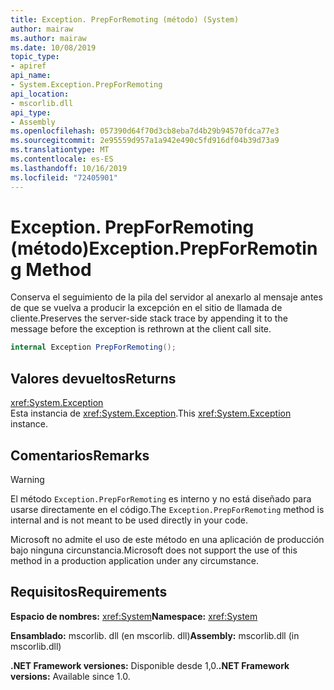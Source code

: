 ```yaml
---
title: Exception. PrepForRemoting (método) (System)
author: mairaw
ms.author: mairaw
ms.date: 10/08/2019
topic_type:
- apiref
api_name:
- System.Exception.PrepForRemoting
api_location:
- mscorlib.dll
api_type:
- Assembly
ms.openlocfilehash: 057390d64f70d3cb8eba7d4b29b94570fdca77e3
ms.sourcegitcommit: 2e95559d957a1a942e490c5fd916df04b39d73a9
ms.translationtype: MT
ms.contentlocale: es-ES
ms.lasthandoff: 10/16/2019
ms.locfileid: "72405901"
---
```

# <a name="exceptionprepforremoting-method"></a><span data-ttu-id="20734-102">Exception. PrepForRemoting (método)</span><span class="sxs-lookup"><span data-stu-id="20734-102">Exception.PrepForRemoting Method</span></span>

<span data-ttu-id="20734-103">Conserva el seguimiento de la pila del servidor al anexarlo al mensaje antes de que se vuelva a producir la excepción en el sitio de llamada de cliente.</span><span class="sxs-lookup"><span data-stu-id="20734-103">Preserves the server-side stack trace by appending it to the message before the exception is rethrown at the client call site.</span></span>

```csharp
internal Exception PrepForRemoting();
```

## <a name="returns"></a><span data-ttu-id="20734-104">Valores devueltos</span><span class="sxs-lookup"><span data-stu-id="20734-104">Returns</span></span>

<xref:System.Exception>  
<span data-ttu-id="20734-105">Esta instancia de <xref:System.Exception>.</span><span class="sxs-lookup"><span data-stu-id="20734-105">This <xref:System.Exception> instance.</span></span>

## <a name="remarks"></a><span data-ttu-id="20734-106">Comentarios</span><span class="sxs-lookup"><span data-stu-id="20734-106">Remarks</span></span>

> [!WARNING]
> <span data-ttu-id="20734-107">El método `Exception.PrepForRemoting` es interno y no está diseñado para usarse directamente en el código.</span><span class="sxs-lookup"><span data-stu-id="20734-107">The `Exception.PrepForRemoting` method is internal and is not meant to be used directly in your code.</span></span>
>
> <span data-ttu-id="20734-108">Microsoft no admite el uso de este método en una aplicación de producción bajo ninguna circunstancia.</span><span class="sxs-lookup"><span data-stu-id="20734-108">Microsoft does not support the use of this method in a production application under any circumstance.</span></span>

## <a name="requirements"></a><span data-ttu-id="20734-109">Requisitos</span><span class="sxs-lookup"><span data-stu-id="20734-109">Requirements</span></span>

<span data-ttu-id="20734-110">**Espacio de nombres:** <xref:System></span><span class="sxs-lookup"><span data-stu-id="20734-110">**Namespace:** <xref:System></span></span>

<span data-ttu-id="20734-111">**Ensamblado:** mscorlib. dll (en mscorlib. dll)</span><span class="sxs-lookup"><span data-stu-id="20734-111">**Assembly:** mscorlib.dll (in mscorlib.dll)</span></span>

<span data-ttu-id="20734-112">**.NET Framework versiones:** Disponible desde 1,0.</span><span class="sxs-lookup"><span data-stu-id="20734-112">**.NET Framework versions:** Available since 1.0.</span></span>

